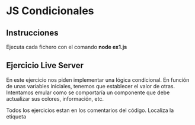 # JS Condicionales

## Instrucciones 

Ejecuta cada fichero con el comando **node ex1.js**

## Ejercicio Live Server 

En este ejercicio nos piden implementar una lógica condicional.
En función de unas variables iniciales, tenemos que establecer el valor de otras.
Intentamos emular como se comportaría un componente que debe actualizar sus colores, información, etc.

Todos los ejercicios estan en los comentarios del código. Localiza la etiqueta <script> dentro de index.html y codifica las instrucciones que te pide.

NO TE PREOCUPES como funciona todo lo demás. Tan solo asegúrate de asignar el valor a las variables que te pide cada ejercicio, y usar los condicionales de forma adecuada.

Este ejercicio es código cliente, asi que SI debes abrirlo con Live Server.
